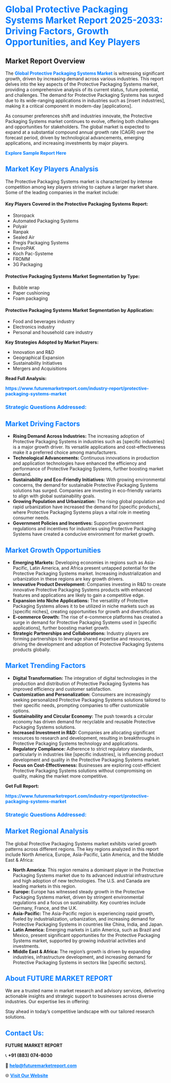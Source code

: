 <h1 style="color: #007BFF;">Global Protective Packaging Systems Market Report 2025-2033: Driving Factors, Growth Opportunities, and Key Players</h1>

<section id="overview">
<h2>Market Report Overview</h2>
<p>The <a href="https://www.futuremarketreport.com/industry-report/protective-packaging-systems-market" style="color: #007BFF; text-decoration: none;"><strong>Global Protective Packaging Systems Market</strong></a> is witnessing significant growth, driven by increasing demand across various industries. This report delves into the key aspects of the Protective Packaging Systems market, providing a comprehensive analysis of its current status, future potential, and challenges. The demand for Protective Packaging Systems has surged due to its wide-ranging applications in industries such as [insert industries], making it a critical component in modern-day [applications].</p>
<p>As consumer preferences shift and industries innovate, the Protective Packaging Systems market continues to evolve, offering both challenges and opportunities for stakeholders. The global market is expected to expand at a substantial compound annual growth rate (CAGR) over the forecast period, driven by technological advancements, emerging applications, and increasing investments by major players.</p>
</section>

<section id="overview">
<p><a href="https://www.futuremarketreport.com/request-sample/reportId=54115" style="color: #007BFF; text-decoration: none;"><strong>Explore Sample Report Here</strong></a></p>
</section>

<section id="key-players">
<h2 style="color: #007BFF;">Market Key Players Analysis</h2>
<p>The Protective Packaging Systems market is characterized by intense competition among key players striving to capture a larger market share. Some of the leading companies in the market include:</p>
<h4>Key Players Covered in the Protective Packaging Systems Report:</h4>
<ul><li>Storopack</li><li>Automated Packaging Systems</li><li>Polyair</li><li>Ranpak</li><li>Sealed Air</li><li>Pregis Packaging Systems</li><li>EnviroPAK</li><li>Koch Pac-Systeme</li><li>FROMM</li><li>3G Packaging</li></ul>
<h4>Protective Packaging Systems Market Segmentation by Type:</h4>
<ul><li>Bubble wrap</li><li>Paper cushioning</li><li>Foam packaging</li></ul>

<h4>Protective Packaging Systems Market Segmentation by Application:</h4>
<ul><li>Food and beverages industry</li><li>Electronics industry</li><li>Personal and household care industry</li></ul>
<p><strong>Key Strategies Adopted by Market Players:</strong></p>
<ul>
<li>Innovation and R&D</li>
<li>Geographical Expansion</li>
<li>Sustainability Initiatives</li>
<li>Mergers and Acquisitions</li>
</ul>
</section>

<section>
<p><strong>Read Full Analysis: </strong></p><a href="https://www.futuremarketreport.com/industry-report/protective-packaging-systems-market" style="color: #007BFF; text-decoration: none;"><strong>https://www.futuremarketreport.com/industry-report/protective-packaging-systems-market</strong></a>
<h3 style="color: #007BFF;">Strategic Questions Addressed:</h3>
</section>

<section id="driving-factors">
<h2 style="color: #007BFF;">Market Driving Factors</h2>
<ul>
<li><strong>Rising Demand Across Industries:</strong> The increasing adoption of Protective Packaging Systems in industries such as [specific industries] is a major growth driver. Its versatile applications and cost-effectiveness make it a preferred choice among manufacturers.</li>
<li><strong>Technological Advancements:</strong> Continuous innovations in production and application technologies have enhanced the efficiency and performance of Protective Packaging Systems, further boosting market demand.</li>
<li><strong>Sustainability and Eco-Friendly Initiatives:</strong> With growing environmental concerns, the demand for sustainable Protective Packaging Systems solutions has surged. Companies are investing in eco-friendly variants to align with global sustainability goals.</li>
<li><strong>Growing Population and Urbanization:</strong> The rising global population and rapid urbanization have increased the demand for [specific products], where Protective Packaging Systems plays a vital role in meeting consumer needs.</li>
<li><strong>Government Policies and Incentives:</strong> Supportive government regulations and incentives for industries using Protective Packaging Systems have created a conducive environment for market growth.</li>
</ul>
</section>

<section id="growth-opportunities">
<h2 style="color: #007BFF;">Market Growth Opportunities</h2>
<ul>
<li><strong>Emerging Markets:</strong> Developing economies in regions such as Asia-Pacific, Latin America, and Africa present untapped potential for the Protective Packaging Systems market. Increasing industrialization and urbanization in these regions are key growth drivers.</li>
<li><strong>Innovative Product Development:</strong> Companies investing in R&D to create innovative Protective Packaging Systems products with enhanced features and applications are likely to gain a competitive edge.</li>
<li><strong>Expansion into Niche Applications:</strong> The versatility of Protective Packaging Systems allows it to be utilized in niche markets such as [specific niches], creating opportunities for growth and diversification.</li>
<li><strong>E-commerce Growth:</strong> The rise of e-commerce platforms has created a surge in demand for Protective Packaging Systems used in [specific applications], further boosting market growth.</li>
<li><strong>Strategic Partnerships and Collaborations:</strong> Industry players are forming partnerships to leverage shared expertise and resources, driving the development and adoption of Protective Packaging Systems products globally.</li>
</ul>
</section>

<section id="trending-factors">
<h2 style="color: #007BFF;">Market Trending Factors</h2>
<ul>
<li><strong>Digital Transformation:</strong> The integration of digital technologies in the production and distribution of Protective Packaging Systems has improved efficiency and customer satisfaction.</li>
<li><strong>Customization and Personalization:</strong> Consumers are increasingly seeking personalized Protective Packaging Systems solutions tailored to their specific needs, prompting companies to offer customizable options.</li>
<li><strong>Sustainability and Circular Economy:</strong> The push towards a circular economy has driven demand for recyclable and reusable Protective Packaging Systems solutions.</li>
<li><strong>Increased Investment in R&D:</strong> Companies are allocating significant resources to research and development, resulting in breakthroughs in Protective Packaging Systems technology and applications.</li>
<li><strong>Regulatory Compliance:</strong> Adherence to strict regulatory standards, particularly in industries like [specific industries], is influencing product development and quality in the Protective Packaging Systems market.</li>
<li><strong>Focus on Cost-Effectiveness:</strong> Businesses are exploring cost-efficient Protective Packaging Systems solutions without compromising on quality, making the market more competitive.</li>
</ul>
</section>

<section>
<p><strong>Get Full Report: </strong></p><a href="https://www.futuremarketreport.com/industry-report/protective-packaging-systems-market" style="color: #007BFF; text-decoration: none;"><strong>https://www.futuremarketreport.com/industry-report/protective-packaging-systems-market</strong></a>
<h3 style="color: #007BFF;">Strategic Questions Addressed:</h3>
</section>


<section id="regional-analysis">
<h2 style="color: #007BFF;">Market Regional Analysis</h2>
<p>The global Protective Packaging Systems market exhibits varied growth patterns across different regions. The key regions analyzed in this report include North America, Europe, Asia-Pacific, Latin America, and the Middle East & Africa:</p>
<ul>
<li><strong>North America:</strong> This region remains a dominant player in the Protective Packaging Systems market due to its advanced industrial infrastructure and high adoption of new technologies. The U.S. and Canada are leading markets in this region.</li>
<li><strong>Europe:</strong> Europe has witnessed steady growth in the Protective Packaging Systems market, driven by stringent environmental regulations and a focus on sustainability. Key countries include Germany, France, and the U.K.</li>
<li><strong>Asia-Pacific:</strong> The Asia-Pacific region is experiencing rapid growth, fueled by industrialization, urbanization, and increasing demand for Protective Packaging Systems in countries like China, India, and Japan.</li>
<li><strong>Latin America:</strong> Emerging markets in Latin America, such as Brazil and Mexico, present significant opportunities for the Protective Packaging Systems market, supported by growing industrial activities and investments.</li>
<li><strong>Middle East & Africa:</strong> The region’s growth is driven by expanding industries, infrastructure development, and increasing demand for Protective Packaging Systems in sectors like [specific sectors].</li>
</ul>
</section>

<footer>
<h2 style="color: #007BFF;">About FUTURE MARKET REPORT</h2>
<p>We are a trusted name in market research and advisory services, delivering actionable insights and strategic support to businesses across diverse industries. Our expertise lies in offering:</p>

<p>Stay ahead in today’s competitive landscape with our tailored research solutions.</p>

<h2 style="color: #007BFF;">Contact Us:</h2>
<p><strong>FUTURE MARKET REPORT</strong></p>
<p>📞 <strong>+91 (883) 074-8030</strong></p>
<p>📧 <strong><a href="mailto:help@futuremarketreport.com" style="color: #007BFF;">help@futuremarketreport.com</a></strong></p>
<p>🌐 <strong><a href="https://www.futuremarketreport.com/" style="color: #007BFF;">Visit Our Website</a></strong></p>
</footer>